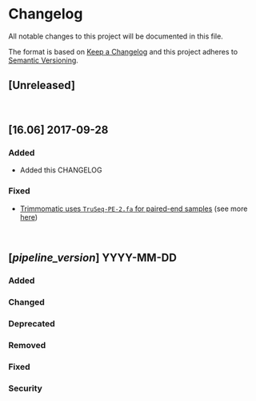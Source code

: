 # Changelog
All notable changes to this project will be documented in this file.

The format is based on [Keep a Changelog](http://keepachangelog.com/en/1.0.0/)
and this project adheres to [Semantic Versioning](http://semver.org/spec/v2.0.0.html).

## [Unreleased]

<br>

## [16.06] 2017-09-28
### Added
- Added this CHANGELOG

### Fixed
- [Trimmomatic uses `TruSeq-PE-2.fa` for paired-end samples](https://github.com/CRG-Beato/pipelines/commit/b09e1d8b6ad40c17fe7393a4453cffc50b2f35b0) (see more [here](https://public_docs.crg.es/mbeato/jquilez/projects/misc/2017-09-27_adapter_removal/2017-09-27_adapter_removal.slides.html))


<br>

## [_pipeline_version_] YYYY-MM-DD
### Added
### Changed
### Deprecated
### Removed
### Fixed
### Security